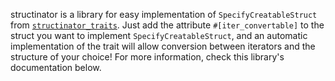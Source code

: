 structinator is a library for easy implementation of `SpecifyCreatableStruct` from [`structinator_traits`](https://crates.io/crates/structinator_traits). Just add the attribute `#[iter_convertable]` to the struct you want to implement `SpecifyCreatableStruct`, and an automatic implementation of the trait will allow conversion between iterators and the structure of your choice! For more information, check this library's documentation below.